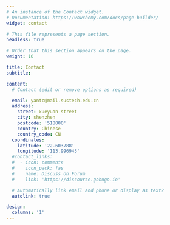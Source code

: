 ```yaml
---
# An instance of the Contact widget.
# Documentation: https://wowchemy.com/docs/page-builder/
widget: contact

# This file represents a page section.
headless: true

# Order that this section appears on the page.
weight: 10

title: Contact
subtitle:

content:
  # Contact (edit or remove options as required)

  email: yantc@mail.sustech.edu.cn
  address:
    street: xueyuan street
    city: shenzhen
    postcode: '518000'
    country: Chinese
    country_code: CN
  coordinates:
    latitude: '22.603788'
    longitude: '113.996943'
  #contact_links:
  #  - icon: comments
  #    icon_pack: fas
  #    name: Discuss on Forum
  #    link: 'https://discourse.gohugo.io'

  # Automatically link email and phone or display as text?
  autolink: true

design:
  columns: '1'
---
```


